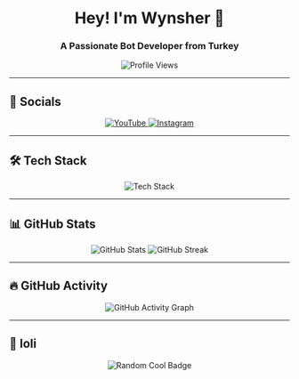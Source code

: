 <h1 align="center">Hey! I'm Wynsher 🚀</h1>
<h3 align="center">A Passionate Bot Developer from Turkey</h3>

<p align="center">
  <img src="https://komarev.com/ghpvc/?username=wynsher&label=🔥%20Profile%20Views&color=ff69b4&style=flat-square" alt="Profile Views" />
</p>

---

## 🔗 Socials 
<p align="center">
  <a href="https://www.youtube.com/c/wynsherdev" target="_blank">
    <img src="https://img.shields.io/badge/YouTube-FF0000?style=for-the-badge&logo=youtube&logoColor=white" alt="YouTube">
  </a>
  <a href="https://instagram.com/wynsherdev" target="_blank">
    <img src="https://img.shields.io/badge/Instagram-E4405F?style=for-the-badge&logo=instagram&logoColor=white" alt="Instagram">
  </a>
</p>

---

## 🛠️ Tech Stack  
<p align="center">
  <img src="https://skillicons.dev/icons?i=js,html,css,python,nodejs,vscode,git,github,powershell,roblox" alt="Tech Stack" />
</p>

---

## 📊 GitHub Stats  
<p align="center">
  <img src="https://github-readme-stats.vercel.app/api?username=wynsher&show_icons=true&theme=tokyonight&hide_border=true" alt="GitHub Stats" />
  <img src="https://github-readme-streak-stats.herokuapp.com/?user=wynsher&theme=tokyonight&hide_border=true" alt="GitHub Streak" />
</p>

---

## 🔥 GitHub Activity  
<p align="center">
  <img src="https://github-readme-activity-graph.vercel.app/graph?username=wynsher&theme=react-dark" alt="GitHub Activity Graph" />
</p>

---

## 🌟 loli  
<p align="center">
  <img src="https://count.getloli.com/get/@wynsher?theme=moebooru" alt="Random Cool Badge" />
</p>
